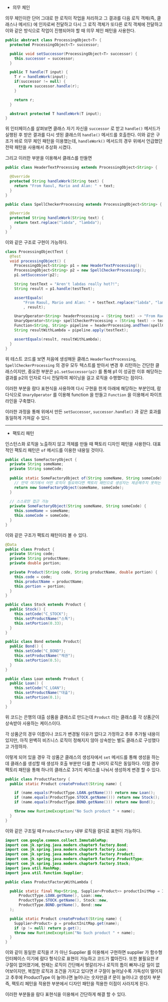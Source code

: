 - 의무 체인

의무 체인이란 단어 그대로 한 로직이 작업을 처리하고 그 결과를 다음 로직 객체(즉, 클래스나 메서드) 에 인자로써 전달하고 다시 그 로직 객체가
또다른 로직 객체에 전달하고 이와 같은 방식으로 작업이 진행되어야 할 때 의무 체인 패턴을 사용한다.

```java
public abstract class ProcessingObject<T> {
  protected ProcessingObject<T> successor;

  public void setSuccessor(ProcessingObject<T> successor) {
    this.successor = successor;
  }

  public T handle(T input) {
    T r = handleWork(input);
    if(successor != null) {
      return successor.handle(r);
    }

    return r;
  }

  abstract protected T handleWork(T input);
}

```

위 인터페이스를 살펴보면 클래스 자기 자신을 `successor` 로 받고 `handle()` 메서드가 실행된 후 받은 결과를 다시 셋된 클래스의 `handle()` 메서드를 호출한다.
이와 같은 구조가 바로 의무 체인 패턴을 이용했는데, `handleWork()` 메서드의 경우 위에서 언급했던 전략 패턴을 사용해서 추상화 시켰다.

그리고 이러한 부분을 이용해서 클래스를 만들면

```java
public class HeaderTextProcessing extends ProcessingObject<String> {

  @Override
  protected String handleWork(String text) {
    return "From Raoul, Mario and Alan: " + text;
  }
}

public class SpellCheckerProcessing extends ProcessingObject<String> {

  @Override
  protected String handleWork(String text) {
    return text.replace("labda", "lambda");
  }
}
```

이와 같은 구조로 구현이 가능하다.

```java
class ProcessingObjectTest {
  @Test
  void processingObject() {
    ProcessingObject<String> p1 = new HeaderTextProcessing();
    ProcessingObject<String> p2 = new SpellCheckerProcessing();
    p1.setSuccessor(p2);

    String testText = "Aren't labdas really hot?!";
    String result = p1.handle(testText);

    assertEquals(
        "From Raoul, Mario and Alan: " + testText.replace("labda", "lambda")
        , result);

    UnaryOperator<String> headerProcessing = (String text) -> "From Raoul, Mario and Alan: " + text;
    UnaryOperator<String> spellCheckerProcessing = (String text) -> text.replace("labda", "lambda");
    Function<String, String> pipeline = headerProcessing.andThen(spellCheckerProcessing);
    String resultWithLambda = pipeline.apply(testText);

    assertEquals(result, resultWithLambda);
  }
}
```

위 테스트 코드를 보면 처음에 생성해둔 클래스 `HeaderTextProcessing`, `SpellCheckerProcessing` 의 경우 모두 텍스트를 받아서
변경 후 리턴하는 간단한 클래스이지만, 중요한 부분은 `p1.setSuccessor(p2)` 를 통해 p1 이 성공한 이후 해당하는 결과를 p2의 인자로
다시 전달하여 체이닝을 걸고 로직을 수행했다는 점이다.

이러한 부분을 람다 표현식을 사용하여 다시 구현을 한게 아래에 해당하는 부분인데, 람다식으로 `UnaryOperator` 를 이용해 function 을 만들고
`Function` 을 이용해서 파이프라인을 구축했다.

이러한 과정을 통해 위에서 만든 `setSuccessor`, `successor.handle()` 과 같은 효과를 동일하게 가져갈 수 있다.

---

- 팩토리 패턴

인스턴스화 로직을 노출하지 않고 객체를 만들 때 팩토리 디자인 패턴을 사용한다. 대표적인 팩토리 패턴은 `of` 메서드를 이용한 내용일 것이다.

```java
public class SomeFactoryObject {
  private String someName;
  private String someCode;
  
  public static SomeFactoryObject of(String someName, String someCode) {
    // 만약 여기에서 어떤 로직이 필요하다면 팩토리 패턴으로 생성자는 제공해주지 못하는 로직을 수행 할 수 있다.
    return new SomeFactoryObject(someName, someCode);
  }
  
  // 스스로만 접근 가능
  private SomeFactoryObject(String someName, String someCode) {
    this.someName = someName;
    this.someCode = someCode;
  }
}
```

이와 같은 구조가 팩토리 패턴이라 볼 수 있다.

```java
@Data
public class Product {
  private String code;
  private String productName;
  private double portion;

  private Product(String code, String productName, double portion) {
    this.code = code;
    this.productName = productName;
    this.portion = portion;
  }
}

public class Stock extends Product {
  public Stock() {
    this.setCode("C_STOCK");
    this.setProductName("스톡");
    this.setPortion(0.33);
  }
}

public class Bond extends Product{
  public Bond() {
    this.setCode("C_BOND");
    this.setProductName("채권");
    this.setPortion(0.5);
  }
}

public class Loan extends Product {
  public Loan() {
    this.setCode("C_LOAN");
    this.setProductName("대출");
    this.setPortion(0.1);
  }
}
```

위 코드는 은행의 대출 상품을 클래스로 만드는데 `Product` 라는 클래스를 각 상품군이 상속받아 사용하는 케이스이다.

각 상품군의 경우 이름이나 코드가 변경될 이유가 없다고 가정하고 추후 추가될 내용이 있지만, 아직 완벽히 비즈니스 로직이 정해지지 않아 상속받는 별도 클래스로 구성했다고 가정하자.

이렇게 되어 있을 경우 각 상품군 클래스의 생성자에서 `set` 메서드를 통해 생성을 하는데 클래스를 생성할 때 생성자 호출 부분만 다를 뿐 나머지 로직은 동일하다.
이럴 경우 팩토리 패턴을 통해 하나의 클래스로 3가지 케이스를 나눠서 생성하게 변경 할 수 있다.

```java
public class ProductFactory {
  public static Product createProduct(String name) {

    if (name.equals(ProductType.LOAN.getName())) return new Loan();
    if (name.equals(ProductType.STOCK.getName())) return new Stock();
    if (name.equals(ProductType.BOND.getName())) return new Bond();

    throw new RuntimeException("No Such product " + name);
  }
}
```

이와 같은 구조일 때 `ProductFactory` 내부 로직을 람다로 표현이 가능하다.

```java
import com.google.common.collect.ImmutableMap;
import com.jk.spring.java.modern.chapter9.factory.Bond;
import com.jk.spring.java.modern.chapter9.factory.Loan;
import com.jk.spring.java.modern.chapter9.factory.Product;
import com.jk.spring.java.modern.chapter9.factory.ProductType;
import com.jk.spring.java.modern.chapter9.factory.Stock;
import java.util.HashMap;
import java.util.function.Supplier;

public class ProductFactoryWithLambda {

  public static final Map<String, Supplier<Product>> productInitMap = ImmutableMap.of(
      ProductType.LOAN.getName(), Loan::new,
      ProductType.STOCK.getName(), Stock::new,
      ProductType.BOND.getName(), Bond::new
  );

  public static Product createProduct(String name) {
    Supplier<Product> p = productInitMap.get(name);
    if (p != null) return p.get();
    throw new RuntimeException("No Such product " + name);
  }
}
```

이와 같이 동일한 로직을 if 가 아닌 Supplier 를 이용해서 구현하면 supplier 가 함수형 인터페이스 이기에 람다 형식으로 표현이 가능하고
코드가 짧아진다.
또한 불필요한 if 구절이 없어졌기에, 현재는 로직이 간단해서 헷갈리거나 로직의 틈이 빠져나갈 일이 없어보이지만, 복잡한 로직과 조건을 가지고 있다면
if 구절이 늘어날수록 가독성이 떨어지고 추후에 ProductType 이 늘어나면 늘어나는 숫자만큼 if 문이 늘어나고 생성자 부분 즉, 팩토리 페턴을 적용한
부분에서 디자인 패턴을 적용한 이점이 사라지게 된다.

이러한 부분들을 람다 표현식을 이용해서 간단하게 해결 할 수 있다.